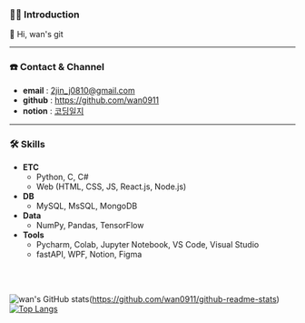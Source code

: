 <!-- ![header](https://capsule-render.vercel.app/api?
type=waving&color=auto&height=300&section=header&text=Hello!%20wan's%20git&fontSize=50&fontColor=ffffff) -->

### 🧑‍💻 Introduction

👋 Hi, wan's git

---

### ☎️ Contact & Channel

- **email** : [2jin_j0810@gmail.com](mailto:2jin_j0810@gmail.com)
- **github** : https://github.com/wan0911
- **notion** : [코딩일지](https://www.notion.so/Coding-6b91713ecae1415d9f19db414d59aee4?pvs=21)

---

### 🛠️ Skills

- **ETC**
    - Python, C, C#
    - Web (HTML, CSS, JS, React.js, Node.js)
- **DB**
    - MySQL, MsSQL, MongoDB
- **Data**
    - NumPy, Pandas, TensorFlow
- **Tools**
    - Pycharm, Colab, Jupyter Notebook, VS Code, Visual Studio
    - fastAPI, WPF, Notion, Figma


<br><br>
<!--
[![[wan's GitHub stats](https://github-readme-stats.vercel.app/api?username=wan0911)](https://github.com/wan0911/github-readme-stats)
![wan's GitHub stats](https://github-readme-stats.vercel.app/api?username=wan0911&show_icons=true&theme=apprentice)
-->
![wan's GitHub stats](https://github-readme-stats.vercel.app/api?username=wan0911&show_icons=true&theme=tokyonight)(https://github.com/wan0911/github-readme-stats)
[![Top Langs](https://github-readme-stats.vercel.app/api/top-langs/?username=wan0911&layout=compact&theme=dark)](https://github.com/wan0911/wan0911)  



<!-- # 👋 Hi, wan's git

<br><br>
<div>

  ### 🛠️ Tech Stack 🛠
  
  <div>
    <img src="https://img.shields.io/badge/HTML-FF9A00?style=for-the-badge&logo=HTML5&logoColor=white">
    <img src="https://img.shields.io/badge/CSS3-2C5BB4?style=for-the-badge&logo=CSS3&logoColor=white">
    <img src="https://img.shields.io/badge/JavaScript-ECD53F?style=for-the-badge&logo=JavaScript&logoColor=black">
    <img src="https://img.shields.io/badge/Sass-CC6699?style=for-the-badge&logo=Sass&logoColor=white">
    <img src="https://img.shields.io/badge/Bootstrap&-7952B3?style=for-the-badge&logo=Bootstrap&logoColor=white">
    <img src="https://img.shields.io/badge/Node.js-339933?style=for-the-badge&logo=Node.js&logoColor=white">
    <br>
    <img src="https://img.shields.io/badge/React-61DAFB?style=for-the-badge&logo=React&logoColor=white">
    <img src="https://img.shields.io/badge/C-A8B9CC?style=for-the-badge&logo=C&logoColor=white">
    <img src="https://img.shields.io/badge/Python-3776AB?style=for-the-badge&logo=Python&logoColor=white">
  </div>

<br><br>
  ### ✨ SNS ✨
  
  <div>
      <a href="https://spot-grin-55d.notion.site/6b91713ecae1415d9f19db414d59aee4"><img src="https://img.shields.io/badge/Notion-000000?style=for-the-badge&logo=Notion&logoColor=white"></a>
    <a href="https://velog.io/@2jin_j"><img src="https://img.shields.io/badge/velog-20C997?style=for-the-badge&logo=Velog&logoColor=white"></a>
    <img src="https://img.shields.io/badge/Gmail-EA4335?style=for-the-badge&logo=Gmail&logoColor=white">
  </div>
</div> -->


<!--
**wan0911/wan0911** is a ✨ _special_ ✨ repository because its `README.md` (this file) appears on your GitHub profile.

Here are some ideas to get you started:

- 🔭 I’m currently working on ...
- 🌱 I’m currently learning ...
- 👯 I’m looking to collaborate on ...
- 🤔 I’m looking for help with ...
- 💬 Ask me about ...
- 📫 How to reach me: ...
- 😄 Pronouns: ...
- ⚡ Fun fact: ...
-->

